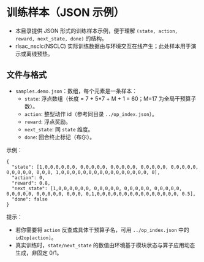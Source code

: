 # 训练样本（JSON 示例）

- 本目录提供 JSON 形式的训练样本示例，便于理解 `(state, action, reward, next_state, done)` 的结构。
- rlsac_nsclc(NSCLC) 实际训练数据由与环境交互在线产生；此处样本用于演示或离线预热。

## 文件与格式

- `samples.demo.json`：数组，每个元素是一条样本：
    - `state`: 浮点数组（长度 = 7 + 5*7 + M + 1 = 60；M=17 为全局干预算子数）。
    - `action`: 整型动作 id（参考同目录 `../op_index.json`）。
    - `reward`: 浮点奖励。
    - `next_state`: 同 `state` 维度。
    - `done`: 回合终止标记（布尔）。

示例：

```
{
  "state": [1,0,0,0,0,0,0, 0,0,0,0,0, 0,0,0,0,0, 0,0,0,0,0, 0,0,0,0,0, 0,0,0,0,0, 0,0,0, 1,0,0,0,0,0,0,0,0,0,0,0,0,0,0,0,0, 0],
  "action": 0,
  "reward": 0.8,
  "next_state": [1,0,0,0,0,0,0, 0,0,0,0,0, 0,0,0,0,0, 0,0,0,0,0, 0,0,0,0,0, 0,0,0,0,0, 0,0,0, 0,1,0,0,0,0,0,0,0,0,0,0,0,0,0,0,0, 0.5],
  "done": false
}
```

提示：

- 若你需要将 `action` 反查成具体干预算子名，可用 `../op_index.json` 中的 `id2op[action]`。
- 真实训练时，`state/next_state` 的数值由环境基于模块状态与算子应用动态生成，非固定 0/1。



